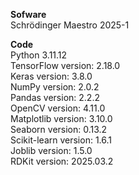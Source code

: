 **Sofware**  
Schrödinger Maestro 2025-1  

**Code**  
Python 3.11.12  
TensorFlow version: 2.18.0  
Keras version: 3.8.0  
NumPy version: 2.0.2  
Pandas version: 2.2.2  
OpenCV version: 4.11.0  
Matplotlib version: 3.10.0  
Seaborn version: 0.13.2  
Scikit-learn version: 1.6.1  
Joblib version: 1.5.0  
RDKit version: 2025.03.2  
